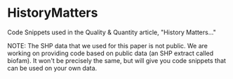 # HistoryMatters
Code Snippets used in the Quality &amp; Quantity article, "History Matters..."

NOTE: The SHP data that we used for this paper is not public. 
We are working on providing code based on public data (an SHP extract called biofam).
It won't be precisely the same, but will give you code snippets that can be used
on your own data.
